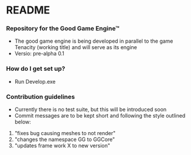 # README #


### Repository for the Good Game Engine™ ###

* The good game engine is being developed in parallel to the game Tenacity (working title) and will serve as its engine
* Versio: pre-alpha 0.1

### How do I get set up? ###

* Run Develop.exe

### Contribution guidelines ###

* Currently there is no test suite, but this will be introduced soon
* Commit messages are to be kept short and following the style outlined below:
1. "fixes bug causing meshes to not render"
2. "changes the namespace GG to GGCore"
3. "updates frame work X to new version"
